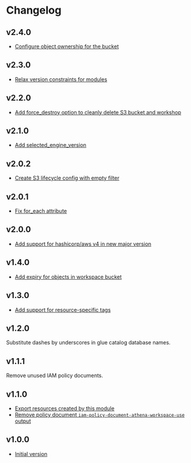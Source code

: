 # Changelog

## v2.4.0

- [Configure object ownership for the bucket](https://github.com/babbel/terraform-aws-athena/pull/31)

## v2.3.0

- [Relax version constraints for modules ](https://github.com/babbel/terraform-aws-athena/pull/29)

## v2.2.0

- [Add force_destroy option to cleanly delete S3 bucket and workshop](https://github.com/babbel/terraform-aws-athena/pull/27)

## v2.1.0

- [Add selected_engine_version](https://github.com/babbel/terraform-aws-athena/pull/26)

## v2.0.2

- [Create S3 lifecycle config with empty filter](https://github.com/babbel/terraform-aws-athena/pull/21)

## v2.0.1

- [Fix for_each attribute](https://github.com/babbel/terraform-aws-athena/pull/18)

## v2.0.0

- [Add support for hashicorp/aws v4 in new major version](https://github.com/babbel/terraform-aws-athena/pull/17)

## v1.4.0

- [Add expiry for objects in workspace bucket](https://github.com/babbel/terraform-aws-athena/pull/10)

## v1.3.0

- [Add support for resource-specific tags](https://github.com/babbel/terraform-aws-athena/pull/5)

## v1.2.0

Substitute dashes by underscores in glue catalog database names.

## v1.1.1

Remove unused IAM policy documents.

## v1.1.0

- [Export resources created by this module](https://github.com/babbel/terraform-aws-athena/pull/2)
- [Remove policy document `iam-policy-document-athena-workspace-use` output](https://github.com/babbel/terraform-aws-athena/pull/2)

## v1.0.0

- [Initial version](https://github.com/babbel/terraform-aws-athena/pull/1)
